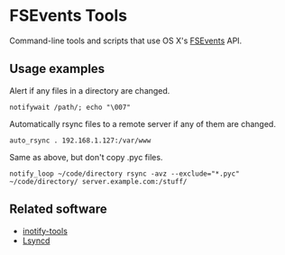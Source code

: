 # FSEvents Tools

Command-line tools and scripts that use OS X's [FSEvents](http://en.wikipedia.org/wiki/FSEvents) API.

## Usage examples

Alert if any files in a directory are changed.

    notifywait /path/; echo "\007"

Automatically rsync files to a remote server if any of them are changed.

    auto_rsync . 192.168.1.127:/var/www

Same as above, but don't copy .pyc files.

    notify_loop ~/code/directory rsync -avz --exclude="*.pyc" ~/code/directory/ server.example.com:/stuff/

## Related software

* [inotify-tools](https://github.com/rvoicilas/inotify-tools)
* [Lsyncd](https://github.com/axkibe/lsyncd)
